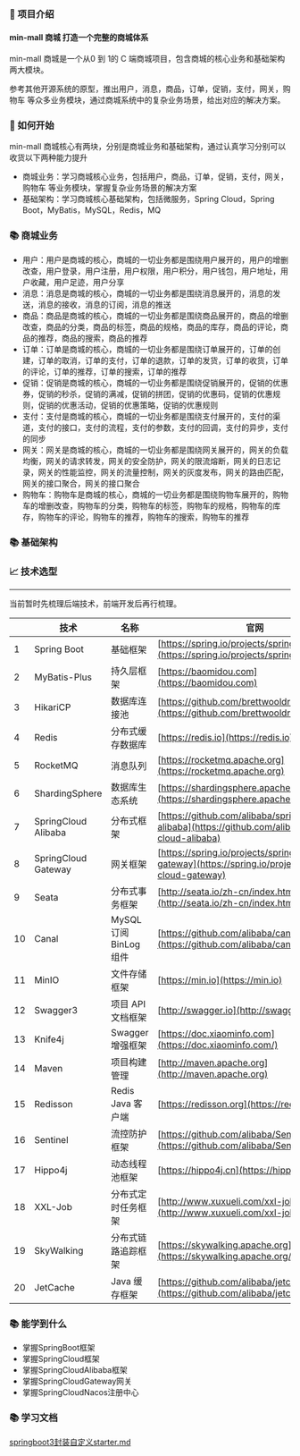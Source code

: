 ### 🎉 项目介绍

####  min-mall 商城 打造一个完整的商城体系

min-mall 商城是一个从0 到 1的 C 端商城项目，包含商城的核心业务和基础架构两大模块。

参考其他开源系统的原型，推出用户，消息，商品，订单，促销，支付，网关，购物车 等众多业务模块，通过商城系统中的复杂业务场景，给出对应的解决方案。

### 🔨 如何开始

min-mall 商城核心有两块，分别是商城业务和基础架构，通过认真学习分别可以收货以下两种能力提升

* 商城业务：学习商城核心业务，包括用户，商品，订单，促销，支付，网关，购物车 等业务模块，掌握复杂业务场景的解决方案
* 基础架构：学习商城核心基础架构，包括微服务，Spring Cloud，Spring Boot，MyBatis，MySQL，Redis，MQ

### 📚 商城业务

* 用户：用户是商城的核心，商城的一切业务都是围绕用户展开的，用户的增删改查，用户登录，用户注册，用户权限，用户积分，用户钱包，用户地址，用户收藏，用户足迹，用户分享
* 消息：消息是商城的核心，商城的一切业务都是围绕消息展开的，消息的发送，消息的接收，消息的订阅，消息的推送
* 商品：商品是商城的核心，商城的一切业务都是围绕商品展开的，商品的增删改查，商品的分类，商品的标签，商品的规格，商品的库存，商品的评论，商品的推荐，商品的搜索，商品的推荐
* 订单：订单是商城的核心，商城的一切业务都是围绕订单展开的，订单的创建，订单的取消，订单的支付，订单的退款，订单的发货，订单的收货，订单的评论，订单的推荐，订单的搜索，订单的推荐
* 促销：促销是商城的核心，商城的一切业务都是围绕促销展开的，促销的优惠券，促销的秒杀，促销的满减，促销的拼团，促销的优惠码，促销的优惠规则，促销的优惠活动，促销的优惠策略，促销的优惠规则
* 支付：支付是商城的核心，商城的一切业务都是围绕支付展开的，支付的渠道，支付的接口，支付的流程，支付的参数，支付的回调，支付的异步，支付的同步
* 网关：网关是商城的核心，商城的一切业务都是围绕网关展开的，网关的负载均衡，网关的请求转发，网关的安全防护，网关的限流熔断，网关的日志记录，网关的性能监控，网关的流量控制，网关的灰度发布，网关的路由匹配，网关的接口聚合，网关的接口聚合
* 购物车：购物车是商城的核心，商城的一切业务都是围绕购物车展开的，购物车的增删改查，购物车的分类，购物车的标签，购物车的规格，购物车的库存，购物车的评论，购物车的推荐，购物车的搜索，购物车的推荐

### 📚 基础架构


### 📈 技术选型

---

当前暂时先梳理后端技术，前端开发后再行梳理。

|    | 技术                  | 名称                 | 官网                                                                                                 |
|----|---------------------|--------------------|----------------------------------------------------------------------------------------------------|
| 1  | Spring Boot         | 基础框架               | [https://spring.io/projects/spring-boot](https://spring.io/projects/spring-boot)                   |
| 2  | MyBatis-Plus        | 持久层框架              | [https://baomidou.com](https://baomidou.com)                                                       |
| 3  | HikariCP            | 数据库连接池             | [https://github.com/brettwooldridge/HikariCP](https://github.com/brettwooldridge/HikariCP)         |
| 4  | Redis               | 分布式缓存数据库           | [https://redis.io](https://redis.io)                                                               |
| 5  | RocketMQ            | 消息队列               | [https://rocketmq.apache.org](https://rocketmq.apache.org)                                         |
| 6  | ShardingSphere      | 数据库生态系统            | [https://shardingsphere.apache.org](https://shardingsphere.apache.org)                             |
| 7  | SpringCloud Alibaba | 分布式框架              | [https://github.com/alibaba/spring-cloud-alibaba](https://github.com/alibaba/spring-cloud-alibaba) |
| 8  | SpringCloud Gateway | 网关框架               | [https://spring.io/projects/spring-cloud-gateway](https://spring.io/projects/spring-cloud-gateway) |
| 9  | Seata               | 分布式事务框架            | [http://seata.io/zh-cn/index.html](http://seata.io/zh-cn/index.html)                               |
| 10 | Canal               | MySQL 订阅 BinLog 组件 | [https://github.com/alibaba/canal](https://github.com/alibaba/canal)                               |
| 11 | MinIO               | 文件存储框架             | [https://min.io](https://min.io)                                                                   |
| 12 | Swagger3            | 项目 API 文档框架        | [http://swagger.io](http://swagger.io)                                                             |
| 13 | Knife4j             | Swagger 增强框架       | [https://doc.xiaominfo.com](https://doc.xiaominfo.com/)                                            |
| 14 | Maven               | 项目构建管理             | [http://maven.apache.org](http://maven.apache.org)                                                 |
| 15 | Redisson            | Redis Java 客户端     | [https://redisson.org](https://redisson.org/)                                                      |
| 16 | Sentinel            | 流控防护框架             | [https://github.com/alibaba/Sentinel](https://github.com/alibaba/Sentinel)                         |
| 17 | Hippo4j             | 动态线程池框架            | [https://hippo4j.cn](https://hippo4j.cn)                                                           |
| 18 | XXL-Job             | 分布式定时任务框架          | [http://www.xuxueli.com/xxl-job](http://www.xuxueli.com/xxl-job)                                   |
| 19 | SkyWalking          | 分布式链路追踪框架          | [https://skywalking.apache.org](https://skywalking.apache.org/)                                    |
| 20 | JetCache            | Java 缓存框架          | [https://github.com/alibaba/jetcache](https://github.com/alibaba/jetcache)                                    |

### 📚 能学到什么

- 掌握SpringBoot框架
- 掌握SpringCloud框架
- 掌握SpringCloudAlibaba框架
- 掌握SpringCloudGateway网关
- 掌握SpringCloudNacos注册中心

### 📚 学习文档

[springboot3封装自定义starter.md](./doc/springboot3封装自定义starter.md)